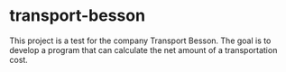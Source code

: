 # transport-besson
  This project is a test for the company Transport Besson. The goal is to develop a program that can calculate the net amount of a transportation cost.
